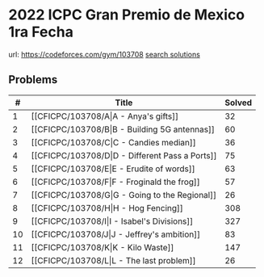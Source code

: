 # 2022 ICPC Gran Premio de Mexico 1ra Fecha

url: https://codeforces.com/gym/103708
[search solutions](https://www.google.com/search?q=Solution+OR+題解+2022+ICPC+Gran+Premio+de+Mexico+1ra+Fecha)

## Problems

| # | Title | Solved |
| --- | --- | --- |
|1|[[CFICPC/103708/A\|A - Anya's gifts]]|32|
|2|[[CFICPC/103708/B\|B - Building 5G antennas]]|60|
|3|[[CFICPC/103708/C\|C - Candies median]]|36|
|4|[[CFICPC/103708/D\|D - Different Pass a Ports]]|75|
|5|[[CFICPC/103708/E\|E - Erudite of words]]|63|
|6|[[CFICPC/103708/F\|F - Froginald the frog]]|57|
|7|[[CFICPC/103708/G\|G - Going to the Regional]]|26|
|8|[[CFICPC/103708/H\|H - Hog Fencing]]|308|
|9|[[CFICPC/103708/I\|I - Isabel's Divisions]]|327|
|10|[[CFICPC/103708/J\|J - Jeffrey's ambition]]|83|
|11|[[CFICPC/103708/K\|K - Kilo Waste]]|147|
|12|[[CFICPC/103708/L\|L - The last problem]]|26|

